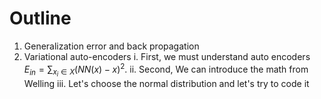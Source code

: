 # Outline

1. Generalization error and back propagation
2. Variational auto-encoders
		i.   First, we must understand auto encoders $E_{in} = \sum_{x_i \in X} (NN(x) - x)^2$. 
		ii.  Second, We can introduce the math from Welling
		iii. Let's choose the normal distribution and let's try to code it
